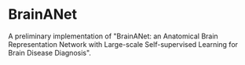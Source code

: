 # BrainANet
A preliminary implementation of "BrainANet: an Anatomical Brain Representation Network with Large-scale Self-supervised Learning for Brain Disease Diagnosis".
